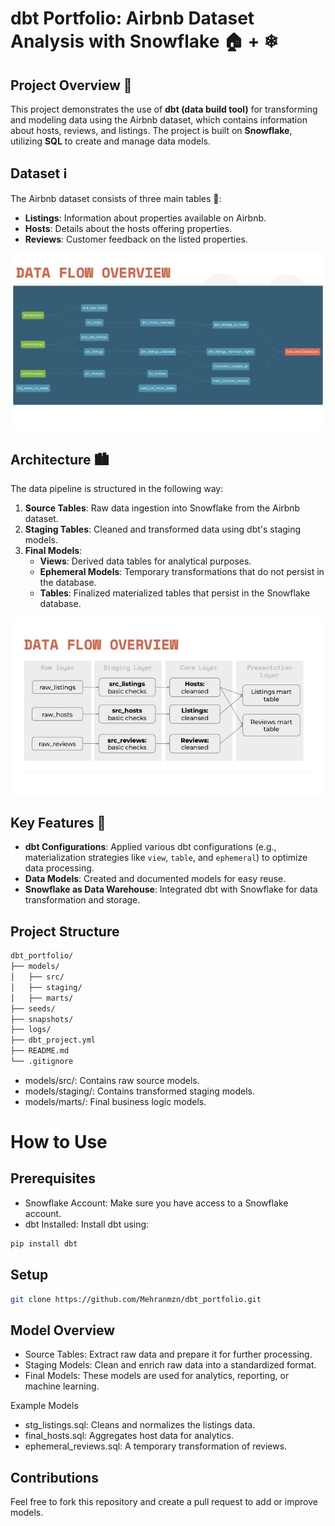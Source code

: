 # dbt Portfolio: Airbnb Dataset Analysis with Snowflake 🏠 + ❄

## Project Overview 🚀

This project demonstrates the use of **dbt (data build tool)** for transforming and modeling data using the Airbnb dataset, which contains information about hosts, reviews, and listings. The project is built on **Snowflake**, utilizing **SQL** to create and manage data models.

## Dataset ℹ️

The Airbnb dataset consists of three main tables 📑:
- **Listings**: Information about properties available on Airbnb.
- **Hosts**: Details about the hosts offering properties.
- **Reviews**: Customer feedback on the listed properties.

![data_flow](assets/flow.jpg)

## Architecture 🏙

The data pipeline is structured in the following way:
1. **Source Tables**: Raw data ingestion into Snowflake from the Airbnb dataset.
2. **Staging Tables**: Cleaned and transformed data using dbt's staging models.
3. **Final Models**:
   - **Views**: Derived data tables for analytical purposes.
   - **Ephemeral Models**: Temporary transformations that do not persist in the database.
   - **Tables**: Finalized materialized tables that persist in the Snowflake database.

![dbt_flow](assets/dbt_flow.jpg)

## Key Features 🔑

- **dbt Configurations**: Applied various dbt configurations (e.g., materialization strategies like `view`, `table`, and `ephemeral`) to optimize data processing.
- **Data Models**: Created and documented models for easy reuse.
- **Snowflake as Data Warehouse**: Integrated dbt with Snowflake for data transformation and storage.

## Project Structure

```bash
dbt_portfolio/
├── models/
│   ├── src/
│   ├── staging/
│   ├── marts/
├── seeds/
├── snapshots/
├── logs/
├── dbt_project.yml
├── README.md
└── .gitignore
```

- models/src/: Contains raw source models.
- models/staging/: Contains transformed staging models.
- models/marts/: Final business logic models.

# How to Use

## Prerequisites

- Snowflake Account: Make sure you have access to a Snowflake account.
- dbt Installed: Install dbt using:

```bash
pip install dbt

```

## Setup

```bash
git clone https://github.com/Mehranmzn/dbt_portfolio.git
```

## Model Overview

- Source Tables: Extract raw data and prepare it for further processing.
- Staging Models: Clean and enrich raw data into a standardized format.
- Final Models: These models are used for analytics, reporting, or machine learning.

Example Models
- stg_listings.sql: Cleans and normalizes the listings data.
- final_hosts.sql: Aggregates host data for analytics.
- ephemeral_reviews.sql: A temporary transformation of reviews.

## Contributions

Feel free to fork this repository and create a pull request to add or improve models.

